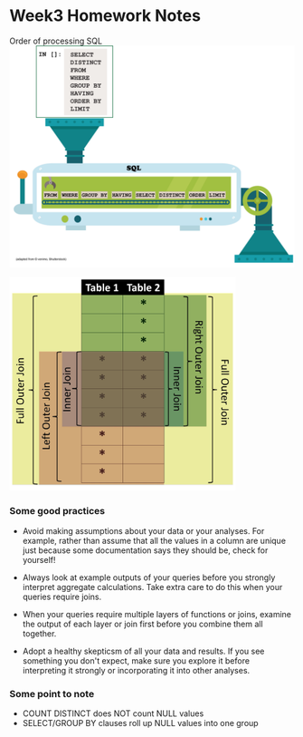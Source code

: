 # Week3 Homework Notes
Order of processing SQL
![Order](Order_of_processing_smaller.jpg "Order_of_processing")


<img src="Join_diagram.jpg" alt="Drawing" style="float: center; width: 400px;"/>

### Some good practices

* Avoid making assumptions about your data or your analyses. For example, rather than assume that all the values in a column are unique just because some documentation says they should be, check for yourself!

* Always look at example outputs of your queries before you strongly interpret aggregate calculations. Take extra care to do this when your queries require joins.

* When your queries require multiple layers of functions or joins, examine the output of each layer or join first before you combine them all together.

* Adopt a healthy skepticsm of all your data and results. If you see something you don't expect, make sure you explore it before interpreting it strongly or incorporating it into other analyses.


### Some point to note

* COUNT DISTINCT does NOT count NULL values
* SELECT/GROUP BY clauses roll up NULL values into one group
